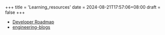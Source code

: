 +++
title = 'Learning_resources'
date = 2024-08-21T17:57:06+08:00
draft = false
+++

- [Developer Roadmap](https://roadmap.sh/)
- [engineering-blogs](https://github.com/kilimchoi/engineering-blogs)